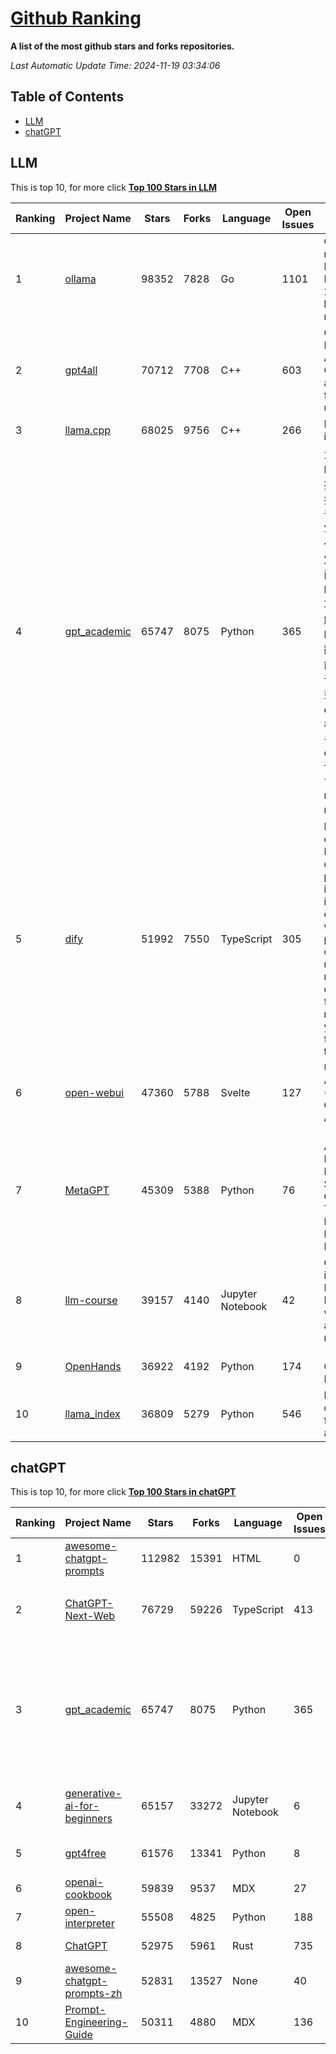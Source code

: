 [Github Ranking](./README.md)
==========

**A list of the most github stars and forks repositories.**

*Last Automatic Update Time: 2024-11-19 03:34:06*

## Table of Contents
 * [LLM](#LLM)
 * [chatGPT](#chatGPT)

## LLM

This is top 10, for more click **[Top 100 Stars in LLM](Top100/LLM.md)**

| Ranking | Project Name | Stars | Forks | Language | Open Issues | Description | Last Commit |
| ------- | ------------ | ----- | ----- | -------- | ----------- | ----------- | ----------- |
| 1 | [ollama](https://github.com/ollama/ollama) | 98352 | 7828 | Go | 1101 | Get up and running with Llama 3.2, Mistral, Gemma 2, and other large language models. | 2024-11-19T03:33:23Z |
| 2 | [gpt4all](https://github.com/nomic-ai/gpt4all) | 70712 | 7708 | C++ | 603 | GPT4All: Run Local LLMs on Any Device. Open-source and available for commercial use. | 2024-11-16T01:05:48Z |
| 3 | [llama.cpp](https://github.com/ggerganov/llama.cpp) | 68025 | 9756 | C++ | 266 | LLM inference in C/C++ | 2024-11-19T01:45:30Z |
| 4 | [gpt_academic](https://github.com/binary-husky/gpt_academic) | 65747 | 8075 | Python | 365 | 为GPT/GLM等LLM大语言模型提供实用化交互接口，特别优化论文阅读/润色/写作体验，模块化设计，支持自定义快捷按钮&函数插件，支持Python和C++等项目剖析&自译解功能，PDF/LaTex论文翻译&总结功能，支持并行问询多种LLM模型，支持chatglm3等本地模型。接入通义千问, deepseekcoder, 讯飞星火, 文心一言, llama2, rwkv, claude2, moss等。 | 2024-11-18T18:38:59Z |
| 5 | [dify](https://github.com/langgenius/dify) | 51992 | 7550 | TypeScript | 305 | Dify is an open-source LLM app development platform. Dify's intuitive interface combines AI workflow, RAG pipeline, agent capabilities, model management, observability features and more, letting you quickly go from prototype to production. | 2024-11-19T03:31:05Z |
| 6 | [open-webui](https://github.com/open-webui/open-webui) | 47360 | 5788 | Svelte | 127 | User-friendly AI Interface (Supports Ollama, OpenAI API, ...) | 2024-11-18T22:25:37Z |
| 7 | [MetaGPT](https://github.com/geekan/MetaGPT) | 45309 | 5388 | Python | 76 | 🌟 The Multi-Agent Framework: First AI Software Company, Towards Natural Language Programming | 2024-11-11T15:05:12Z |
| 8 | [llm-course](https://github.com/mlabonne/llm-course) | 39157 | 4140 | Jupyter Notebook | 42 | Course to get into Large Language Models (LLMs) with roadmaps and Colab notebooks. | 2024-07-28T22:17:43Z |
| 9 | [OpenHands](https://github.com/All-Hands-AI/OpenHands) | 36922 | 4192 | Python | 174 | 🙌 OpenHands: Code Less, Make More | 2024-11-19T02:45:06Z |
| 10 | [llama_index](https://github.com/run-llama/llama_index) | 36809 | 5279 | Python | 546 | LlamaIndex is a data framework for your LLM applications | 2024-11-19T01:34:06Z |


## chatGPT

This is top 10, for more click **[Top 100 Stars in chatGPT](Top100/chatGPT.md)**

| Ranking | Project Name | Stars | Forks | Language | Open Issues | Description | Last Commit |
| ------- | ------------ | ----- | ----- | -------- | ----------- | ----------- | ----------- |
| 1 | [awesome-chatgpt-prompts](https://github.com/f/awesome-chatgpt-prompts) | 112982 | 15391 | HTML | 0 | This repo includes ChatGPT prompt curation to use ChatGPT better. | 2024-11-11T11:38:53Z |
| 2 | [ChatGPT-Next-Web](https://github.com/ChatGPTNextWeb/ChatGPT-Next-Web) | 76729 | 59226 | TypeScript | 413 | A cross-platform ChatGPT/Gemini UI (Web / PWA / Linux / Win / MacOS). 一键拥有你自己的跨平台 ChatGPT/Gemini 应用。 | 2024-11-19T03:01:31Z |
| 3 | [gpt_academic](https://github.com/binary-husky/gpt_academic) | 65747 | 8075 | Python | 365 | 为GPT/GLM等LLM大语言模型提供实用化交互接口，特别优化论文阅读/润色/写作体验，模块化设计，支持自定义快捷按钮&函数插件，支持Python和C++等项目剖析&自译解功能，PDF/LaTex论文翻译&总结功能，支持并行问询多种LLM模型，支持chatglm3等本地模型。接入通义千问, deepseekcoder, 讯飞星火, 文心一言, llama2, rwkv, claude2, moss等。 | 2024-11-18T18:38:59Z |
| 4 | [generative-ai-for-beginners](https://github.com/microsoft/generative-ai-for-beginners) | 65157 | 33272 | Jupyter Notebook | 6 | 21 Lessons, Get Started Building with Generative AI  🔗 https://microsoft.github.io/generative-ai-for-beginners/ | 2024-11-07T14:56:14Z |
| 5 | [gpt4free](https://github.com/xtekky/gpt4free) | 61576 | 13341 | Python | 8 | The official gpt4free repository \| various collection of powerful language models | 2024-11-18T18:22:50Z |
| 6 | [openai-cookbook](https://github.com/openai/openai-cookbook) | 59839 | 9537 | MDX | 27 | Examples and guides for using the OpenAI API | 2024-11-13T22:11:43Z |
| 7 | [open-interpreter](https://github.com/OpenInterpreter/open-interpreter) | 55508 | 4825 | Python | 188 | A natural language interface for computers | 2024-11-18T20:14:48Z |
| 8 | [ChatGPT](https://github.com/lencx/ChatGPT) | 52975 | 5961 | Rust | 735 | 🔮 ChatGPT Desktop Application (Mac, Windows and Linux) | 2024-08-29T17:58:11Z |
| 9 | [awesome-chatgpt-prompts-zh](https://github.com/PlexPt/awesome-chatgpt-prompts-zh) | 52831 | 13527 | None | 40 | ChatGPT 中文调教指南。各种场景使用指南。学习怎么让它听你的话。 | 2024-07-30T11:43:23Z |
| 10 | [Prompt-Engineering-Guide](https://github.com/dair-ai/Prompt-Engineering-Guide) | 50311 | 4880 | MDX | 136 | 🐙 Guides, papers, lecture, notebooks and resources for prompt engineering | 2024-11-18T15:56:42Z |

